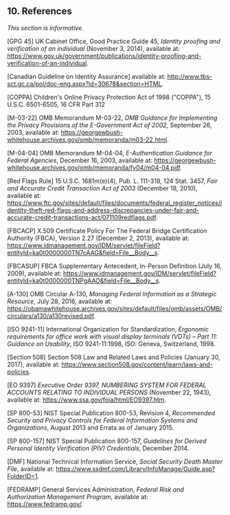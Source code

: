 <a name="references"></a>

<div class="breaker"></div>

## 10. References

*This section is informative.*

<a name="gpg45"></a>[GPG 45] UK Cabinet Office, Good Practice Guide 45, *Identity proofing and verification of an individual* (November 3, 2014), available at: <https://www.gov.uk/government/publications/identity-proofing-and-verification-of-an-individual>.

<a name="canada"></a>[Canadian Guideline on Identity Assurance] available at: <http://www.tbs-sct.gc.ca/pol/doc-eng.aspx?id=30678&section=HTML>.

<a name="COPPA"></a>[COPPA] Children's Online Privacy Protection Act of 1998 ("COPPA"), 15 U.S.C. 6501-6505, 16 CFR Part 312

<a name="M-03-22"></a>[M-03-22] OMB Memorandum M-03-22, *OMB Guidance for Implementing the Privacy Provisions of the E-Government Act of 2002*, September 26, 2003, available at: <https://georgewbush-whitehouse.archives.gov/omb/memoranda/m03-22.html>.

<a name="M-04-04"></a>[M-04-04] OMB Memorandum M-04-04, *E-Authentication Guidance for Federal Agencies*, December 16, 2003, available at: <https://georgewbush-whitehouse.archives.gov/omb/memoranda/fy04/m04-04.pdf>.

<a name="rfr"></a>[Red Flags Rule] 15 U.S.C. 1681m(e)(4), Pub. L. 111-319, 124 Stat. 3457, *Fair and Accurate Credit Transaction Act of 2003* (December 18, 2010), available at: <https://www.ftc.gov/sites/default/files/documents/federal_register_notices/identity-theft-red-flags-and-address-discrepancies-under-fair-and-accurate-credit-transactions-act/071109redflags.pdf>.

<a name="fbcacp"></a>[FBCACP] X.509 Certificate Policy
For The Federal Bridge Certification Authority (FBCA), Version 2.27 (December 2, 2013), available at: <https://www.idmanagement.gov/IDM/servlet/fileField?entityId=ka0t0000000TN7cAAG&field=File__Body__s>.

<a name="fbcasup"></a>[FBCASUP] FBCA Supplementary Antecedent, In-Person Definition (July 16, 2009), available at: <https://www.idmanagement.gov/IDM/servlet/fileField?entityId=ka0t0000000TNPgAAO&field=File__Body__s>.

<a name="A-130"></a>[A-130] OMB Circular A-130, *Managing Federal Information as a Strategic Resource*, July 28, 2016, available at: <https://obamawhitehouse.archives.gov/sites/default/files/omb/assets/OMB/circulars/a130/a130revised.pdf>.

<a name="ISO9241-11"></a>[ISO 9241-11] International Organization for Standardization, *Ergonomic requirements for office work with visual display terminals (VDTs) – Part 11: Guidance on Usability*, ISO 9241-11:1998, ISO: Geneva, Switzerland, 1998.

<a name="Section508"></a>[Section 508] Section 508 Law and Related Laws and Policies (January 30, 2017), available at: <https://www.section508.gov/content/learn/laws-and-policies>.

<a name="9397"></a>[EO 9397] *Executive Order 9397, NUMBERING SYSTEM FOR FEDERAL ACCOUNTS RELATING TO INDIVIDUAL PERSONS* (November 22, 1943), available at: <https://www.ssa.gov/foia/html/EO9397.htm>.

<a name="SP800-53"></a>[SP 800-53] NIST Special Publication 800-53, Revision 4, *Recommended Security and Privacy Controls for Federal Information Systems and Organizations*, August 2013 and Errata as of January 2015.

<a name="SP800-157"></a>[SP 800-157] NIST Special Publication 800-157, *Guidelines for Derived Personal Identity Verification (PIV) Credentials*, December 2014.

<a name="dmf"></a>[DMF] National Technical Information Service, *Social Security Death Master File*, available at: <https://www.ssdmf.com/Library/InfoManage/Guide.asp?FolderID=1>.

<a name="FEDRAMP"></a>[FEDRAMP] General Services Administration, *Federal Risk and Authorization Management Program*, available at: <https://www.fedramp.gov/>.



